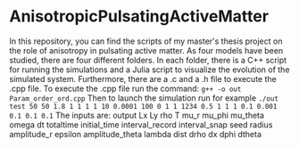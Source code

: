 # AnisotropicPulsatingActiveMatter

In this repository, you can find the scripts of my master's thesis project on the role of anisotropy in pulsating active matter. As four models have been studied, there are four different folders. In each folder, there is a C++ script for running the simulations and a Julia script to visualize the evolution of the simulated system. Furthermore, there are a .c and a .h file to execute the .cpp file. 
To execute the .cpp file run the command:
`g++ -o out Param_order_ord.cpp`
Then to launch the simulation run for example
`./out test 50 50 1.8 1 1 1 1 10 0.0001 100 0 1 1 1234 0.5 1 1 1 0.1 0.001 0.1 0.1 0.1`
The inputs are: output Lx Ly rho T mu_r mu_phi mu_theta omega dt totaltime initial_time interval_record interval_snap seed radius amplitude_r epsilon amplitude_theta lambda dist drho dx dphi dtheta

